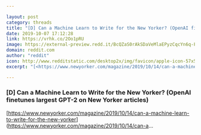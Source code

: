 ```yaml
---

layout: post
category: threads
title: "[D] Can a Machine Learn to Write for the New Yorker? (OpenAI finetunes largest GPT-2 on New Yorker articles)"
date: 2019-10-07 17:12:28
link: https://vrhk.co/2Oo1pRU
image: https://external-preview.redd.it/BcQZaS0rAkSDaVeMlaEPyzCqcYn6q-FJYR1-1-ned90.jpg?width=1120&height=586.387434555&auto=webp&s=261e61c3ed960b108a2be3bbcca967c590f67b35
domain: reddit.com
author: "reddit"
icon: http://www.redditstatic.com/desktop2x/img/favicon/apple-icon-57x57.png
excerpt: "[<https://www.newyorker.com/magazine/2019/10/14/can-a-machine-learn-to-write-for-the-new-yorker>](<https://www.newyorker.com/magazine/2019/10/14/can-a>..."

---
```


### [D] Can a Machine Learn to Write for the New Yorker? (OpenAI finetunes largest GPT-2 on New Yorker articles)

[<https://www.newyorker.com/magazine/2019/10/14/can-a-machine-learn-to-write-for-the-new-yorker>](<https://www.newyorker.com/magazine/2019/10/14/can-a>...